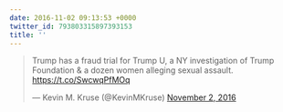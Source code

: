 ```yaml
---
date: 2016-11-02 09:13:53 +0000
twitter_id: 793803315897393153
title: ''
---
```


<blockquote class="twitter-tweet"><p lang="en" dir="ltr">Trump has a fraud trial for Trump U, a NY investigation of Trump Foundation &amp; a dozen women alleging sexual assault. <a href="https://t.co/SwcwqPfMOq">https://t.co/SwcwqPfMOq</a></p>&mdash; Kevin M. Kruse (@KevinMKruse) <a href="https://twitter.com/KevinMKruse/status/793797931342192640?ref_src=twsrc%5Etfw">November 2, 2016</a></blockquote>
<script async src="https://platform.twitter.com/widgets.js" charset="utf-8"></script>
